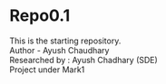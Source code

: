 # Repo0.1
This is the starting repository.<br>
Author - Ayush Chaudhary<br>
Researched by  : Ayush Chadhary (SDE) <br>
Project under Mark1


